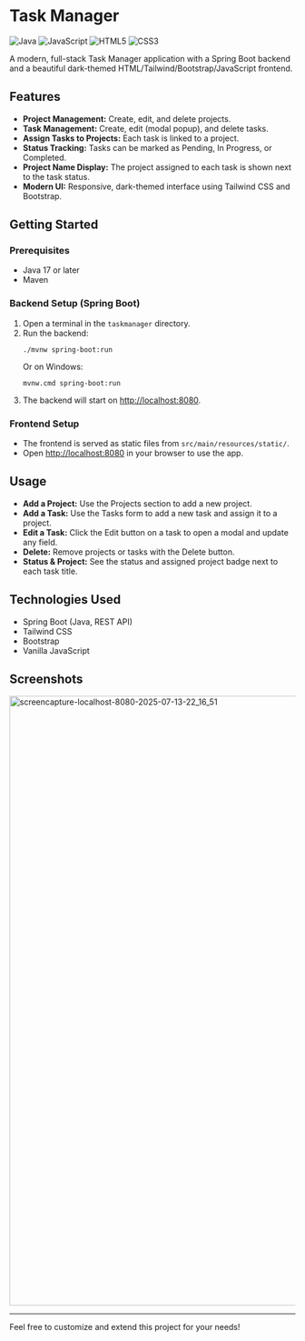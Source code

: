 # Task Manager

![Java](https://img.shields.io/badge/Java-ED8B00?style=for-the-badge&logo=java&logoColor=white)
![JavaScript](https://img.shields.io/badge/JavaScript-F7DF1E?style=for-the-badge&logo=javascript&logoColor=black)
![HTML5](https://img.shields.io/badge/HTML5-E34F26?style=for-the-badge&logo=html5&logoColor=white)
![CSS3](https://img.shields.io/badge/CSS3-1572B6?style=for-the-badge&logo=css3&logoColor=white)

A modern, full-stack Task Manager application with a Spring Boot backend and a beautiful dark-themed HTML/Tailwind/Bootstrap/JavaScript frontend.

## Features
- **Project Management:** Create, edit, and delete projects.
- **Task Management:** Create, edit (modal popup), and delete tasks.
- **Assign Tasks to Projects:** Each task is linked to a project.
- **Status Tracking:** Tasks can be marked as Pending, In Progress, or Completed.
- **Project Name Display:** The project assigned to each task is shown next to the task status.
- **Modern UI:** Responsive, dark-themed interface using Tailwind CSS and Bootstrap.

## Getting Started

### Prerequisites
- Java 17 or later
- Maven

### Backend Setup (Spring Boot)
1. Open a terminal in the `taskmanager` directory.
2. Run the backend:
   ```
   ./mvnw spring-boot:run
   ```
   Or on Windows:
   ```
   mvnw.cmd spring-boot:run
   ```
3. The backend will start on [http://localhost:8080](http://localhost:8080).

### Frontend Setup
- The frontend is served as static files from `src/main/resources/static/`.
- Open [http://localhost:8080](http://localhost:8080) in your browser to use the app.

## Usage
- **Add a Project:** Use the Projects section to add a new project.
- **Add a Task:** Use the Tasks form to add a new task and assign it to a project.
- **Edit a Task:** Click the Edit button on a task to open a modal and update any field.
- **Delete:** Remove projects or tasks with the Delete button.
- **Status & Project:** See the status and assigned project badge next to each task title.

## Technologies Used
- Spring Boot (Java, REST API)
- Tailwind CSS
- Bootstrap
- Vanilla JavaScript

## Screenshots
<img width="799" height="1073" alt="screencapture-localhost-8080-2025-07-13-22_16_51" src="https://github.com/user-attachments/assets/062a2eb4-ea7d-42c4-9984-4befded0f4dd" />


---
Feel free to customize and extend this project for your needs!
